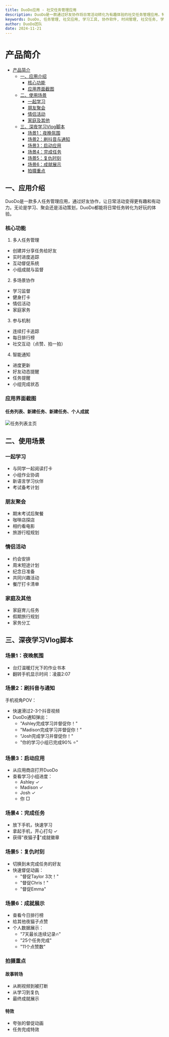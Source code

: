 ```yaml
---
title: DuoDo应用 - 社交任务管理应用
description: DuoDo是一款通过好友协作将日常活动转化为有趣体验的社交任务管理应用，特别适合学习、社交和活动策划。
keywords: DuoDo, 任务管理, 社交应用, 学习工具, 协作软件, 时间管理, 社交任务, 学习小组
author: DuoDo团队
date: 2024-11-21
---
```


# 产品简介
- [产品简介](#产品简介)
  - [一、应用介绍](#一应用介绍)
    - [核心功能](#核心功能)
    - [应用界面截图](#应用界面截图)
  - [二、使用场景](#二使用场景)
    - [一起学习](#一起学习)
    - [朋友聚会](#朋友聚会)
    - [情侣活动](#情侣活动)
    - [家庭及其他](#家庭及其他)
  - [三、深夜学习Vlog脚本](#三深夜学习vlog脚本)
    - [场景1：夜晚氛围](#场景1夜晚氛围)
    - [场景2：刷抖音与通知](#场景2刷抖音与通知)
    - [场景3：启动应用](#场景3启动应用)
    - [场景4：完成任务](#场景4完成任务)
    - [场景5：复仇时刻](#场景5复仇时刻)
    - [场景6：成就展示](#场景6成就展示)
    - [拍摄重点](#拍摄重点)

## 一、应用介绍
DuoDo是一款多人任务管理应用，通过好友协作，让日常活动变得更有趣和有动力。无论是学习、聚会还是活动策划，DuoDo都能将日常任务转化为好玩的体验。

### 核心功能
1. 多人任务管理
* 创建并分享任务给好友
* 实时进度追踪
* 互动督促系统
* 小组成就与监督

2. 多场景协作
* 学习监督
* 健身打卡
* 情侣活动
* 家庭家务

3. 参与机制
* 连续打卡追踪
* 每日排行榜
* 社交互动（点赞、拍一拍）

4. 智能通知
* 进度更新
* 好友动态提醒
* 任务提醒
* 小组完成状态

### 应用界面截图

#### 任务列表、新建任务、新建任务、个人成就
![任务列表主页](https://image-qiniu.jellow.site/FtziX_GUCzJAagBu1-9Y_heSK4w1.png)

## 二、使用场景

### 一起学习
* 与同学一起阅读打卡
* 小组作业协调
* 新语言学习伙伴
* 考试备考计划

### 朋友聚会
* 期末考试后聚餐
* 咖啡店探店
* 相约看电影
* 旅游行程规划

### 情侣活动
* 约会安排
* 周末短途计划
* 纪念日准备
* 共同兴趣活动
* 餐厅打卡清单

### 家庭及其他
* 家庭育儿任务
* 假期旅行规划
* 家务分工

## 三、深夜学习Vlog脚本

### 场景1：夜晚氛围
* 台灯温暖灯光下的作业书本
* 翻转手机显示时间：凌晨2:07

### 场景2：刷抖音与通知
手机视角POV：
* 快速滑过2-3个抖音视频
* DuoDo通知弹出：
  - "Ashley完成学习并督促你！"
  - "Madison完成学习并督促你！"
  - "Josh完成学习并督促你！"
  - "你的学习小组已完成90% ⭐️"

### 场景3：启动应用
* 从应用商店打开DuoDo
* 查看学习小组进度：
  - Ashley ✓ 
  - Madison ✓ 
  - Josh ✓
  - 你 □ 

### 场景4：完成任务
* 放下手机，快速学习
* 拿起手机，开心打勾 ✓
* 获得"夜猫子🦉"成就徽章

### 场景5：复仇时刻
* 切换到未完成任务的好友
* 快速督促动画：
  - "督促Taylor 3次！"
  - "督促Chris！"
  - "督促Emma"

### 场景6：成就展示
* 查看今日排行榜
* 给其他夜猫子点赞
* 个人数据展示：
  - "7天最长连续记录🔥"
  - "25个任务完成"
  - "11个点赞数"

### 拍摄重点
#### 故事转场
* 从刷视频到被打断
* 从学习到复仇
* 最终成就展示

#### 特效
* 夸张的督促动画
* 任务完成特效
